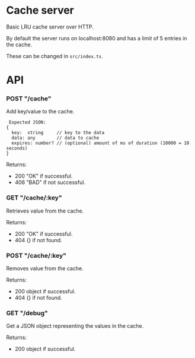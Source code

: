 # Cache server

Basic LRU cache server over HTTP.

By default the server runs on localhost:8080 and has a limit of 5 entries in the cache.

These can be changed in `src/index.ts`.

# API
### POST "/cache"

Add key/value to the cache.

```
 Expected JSON:
{
  key:  string     // key to the data
  data: any        // data to cache
  expires: number? // (optional) amount of ms of duration (10000 = 10 seconds)
}
```

Returns:

- 200 "OK" if successful.
- 406 "BAD" if not successful.

### GET "/cache/:key"

Retrieves value from the cache.

Returns:

- 200 "OK" if successful.
- 404 {}   if not found.

### POST "/cache/:key"

Removes value from the cache.

Returns:

- 200 object if successful.
- 404 {}     if not found.


### GET "/debug"

Get a JSON object representing the values in the cache.

Returns:

- 200 object if successful.
